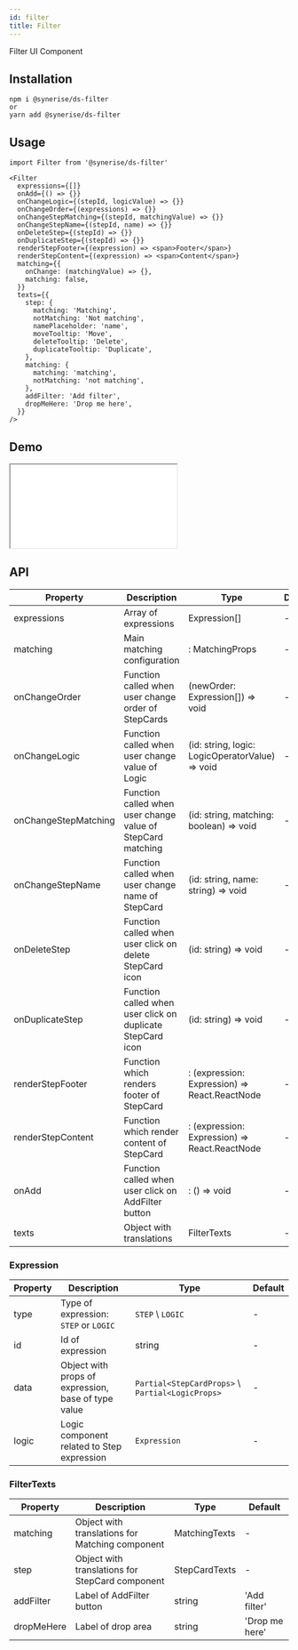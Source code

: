 ```yaml
---
id: filter
title: Filter
---
```


Filter UI Component

## Installation
```
npm i @synerise/ds-filter
or
yarn add @synerise/ds-filter
```

## Usage
```
import Filter from '@synerise/ds-filter'

<Filter
  expressions={[]}
  onAdd={() => {}}
  onChangeLogic={(stepId, logicValue) => {}}
  onChangeOrder={(expressions) => {}}
  onChangeStepMatching={(stepId, matchingValue) => {}}
  onChangeStepName={(stepId, name) => {}}
  onDeleteStep={(stepId) => {}}
  onDuplicateStep={(stepId) => {}}
  renderStepFooter={(expression) => <span>Footer</span>}
  renderStepContent={(expression) => <span>Content</span>}
  matching={{
    onChange: (matchingValue) => {},
    matching: false,
  }}
  texts={{
    step: {
      matching: 'Matching',
      notMatching: 'Not matching',
      namePlaceholder: 'name',
      moveTooltip: 'Move',
      deleteTooltip: 'Delete',
      duplicateTooltip: 'Duplicate',
    },
    matching: {
      matching: 'matching',
      notMatching: 'not matching',
    },
    addFilter: 'Add filter',
    dropMeHere: 'Drop me here',
  }}
/>

```

## Demo

<iframe src="/storybook-static/iframe.html?id=components-filter--default"></iframe>

## API

| Property             | Description                                                 | Type                                            | Default |
| ---                  | ---                                                         | ---                                             | ---     |
| expressions          | Array of expressions                                        | Expression[]                                    | -       |
| matching             | Main matching configuration                                 | : MatchingProps                                 | -       |
| onChangeOrder        | Function called when user change order of StepCards         | (newOrder: Expression[]) => void                | -       |
| onChangeLogic        | Function called when user change value of Logic             | (id: string, logic: LogicOperatorValue) => void | -       |
| onChangeStepMatching | Function called when user change value of StepCard matching | (id: string, matching: boolean) => void         | -       |
| onChangeStepName     | Function called when user change name of StepCard           | (id: string, name: string) => void              | -       |
| onDeleteStep         | Function called when user click on delete StepCard icon     | (id: string) => void                            | -       |
| onDuplicateStep      | Function called when user click on duplicate StepCard icon  | (id: string) => void                            | -       |
| renderStepFooter     | Function which renders footer of StepCard                   | : (expression: Expression) => React.ReactNode   | -       |
| renderStepContent    | Function which render content of StepCard                   | : (expression: Expression) => React.ReactNode   | -       |
| onAdd                | Function called when user click on AddFilter button         | : () => void                                    | -       |
| texts                | Object with translations                                    | FilterTexts                                     | -       |

### Expression

| Property | Description                                         | Type                                           | Default | 
| ---      | ---                                                 | ---                                            | ---     | 
| type     | Type of expression: `STEP` or `LOGIC`               | `STEP` \ `LOGIC`                               | -       | 
| id       | Id of expression                                    | string                                         | -       | 
| data     | Object with props of expression, base of type value | `Partial<StepCardProps>` \ `Partial<LogicProps>` | -       | 
| logic    | Logic component related to Step expression          | `Expression`                                   | -       |

### FilterTexts
| Property   | Description                                     | Type          | Default        |
| ---        | ---                                             | ---           | ---            |
| matching   | Object with translations for Matching component | MatchingTexts | -              |
| step       | Object with translations for StepCard component | StepCardTexts | -              |
| addFilter  | Label of AddFilter button                       | string        | 'Add filter'   |
| dropMeHere | Label of drop area                              | string        | 'Drop me here' |
